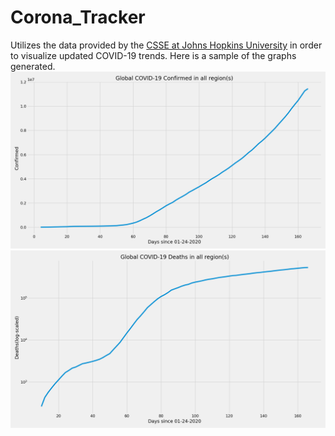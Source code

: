 # Corona_Tracker
Utilizes the data provided by the [CSSE at Johns Hopkins University](https://github.com/CSSEGISandData/COVID-19) in order to visualize updated COVID-19 trends.
Here is a sample of the graphs generated.
![](Graphs/0.png)
![](Graphs/1.png)
